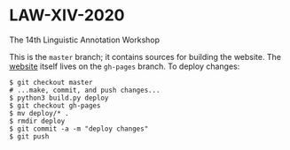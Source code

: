 # LAW-XIV-2020
The 14th Linguistic Annotation Workshop

This is the `master` branch; it contains sources for building the website.
The [website](https://sigann.github.io/LAW-XIII-2020) itself lives on the `gh-pages` branch.
To deploy changes:

    $ git checkout master
    # ...make, commit, and push changes...
    $ python3 build.py deploy
    $ git checkout gh-pages
    $ mv deploy/* .
    $ rmdir deploy
    $ git commit -a -m "deploy changes"
    $ git push
